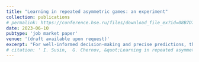 ```yaml
---
title: "Learning in repeated asymmetric games: an experiment"
collection: publications
# permalink: https://conference.hse.ru/files/download_file_ex?id=08B7D7DA-A6F7-4806-84B7-70BA64B7CC8D&hash=E2F6F19C2CC318C5C24DEE3AFE053B94
date: 2023-06-10
pubtype: 'job market paper'
venue: '(draft available upon request)'
excerpt: "For well-informed decision-making and precise predictions, the ability to discern causality is imperative. An innate understanding of cause-and-effect relationships in daily life can be deceptive and lead to incorrect interpretations of correlations between variables. In literature estimates of the capacity to identify causal relationships from factual information remain rare. This paper builds upon Kendall and Charles's 2022, study of the influence of persuasive false narratives on subjects' inference within a linear cause-effect schema. Drawing on Oprea's research in 2020, we extend Kendall and Charles (2022) to non-linear patterns and the relationship between accuracy and complexity. In our framework participants face repeated tasks with data generation processes (DGP) of varying structure with 3 variables  (Eberhardt, 2017) that they need to deduce by observing the data. Our findings reveal that even in the simplest case with three variables, the concept of conditional independence poses a significant challenge in correctly identifying cause-and-effect relationships, with accuracy levels only marginally exceeding random guessing (10-20 percent improvement). Moreover, different DGPs exhibit varied accuracy that does not align with standard t-complexity (Oprea 2020), where more connections imply greater complexity. Accuracy in our task is rather determined by the type of data source of the variable (observed or intervening) and how much the relationship or lack thereof matches the rest of the relationships in the DGP."
# citation: ' I. Susin,  G. Chernov, &quot;Learning in repeated asymmetric games: an experiment.&quot; In the proceedings of 23rd Yasin (April) International Academic Conference on Economic and Social Development (23rd Yasin Conference), 2022.'
---
```

<!-- Use [Google Scholar](https://scholar.google.com/scholar?q=Learning+in+repeated+asymmetric+games:+an+experiment){:target="_blank"} for full citation -->